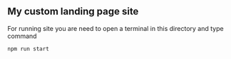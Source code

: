 ## My custom landing page site

For running site you are need to open a terminal in this directory and type command

```bash
npm run start
```
